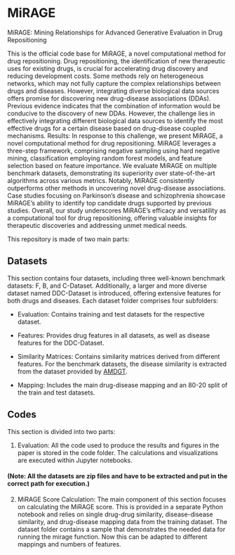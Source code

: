 # MiRAGE

MiRAGE: Mining Relationships for Advanced Generative Evaluation in Drug Repositioning

This is the official code base for MiRAGE, a novel computational method for drug repositioning.
Drug repositioning, the identification of new therapeutic uses for existing drugs, is crucial for accelerating drug
discovery and reducing development costs. Some methods rely on heterogeneous networks, which may not fully capture
the complex relationships between drugs and diseases. However, integrating diverse biological data sources offers promise
for discovering new drug-disease associations (DDAs). Previous evidence indicates that the combination of information
would be conducive to the discovery of new DDAs. However, the challenge lies in effectively integrating different biological
data sources to identify the most effective drugs for a certain disease based on drug-disease coupled mechanisms.
Results: In response to this challenge, we present MiRAGE, a novel computational method for drug repositioning.
MiRAGE leverages a three-step framework, comprising negative sampling using hard negative mining, classification
employing random forest models, and feature selection based on feature importance. We evaluate MiRAGE on multiple
benchmark datasets, demonstrating its superiority over state-of-the-art algorithms across various metrics. Notably,
MiRAGE consistently outperforms other methods in uncovering novel drug-disease associations. Case studies focusing on
Parkinson’s disease and schizophrenia showcase MiRAGE’s ability to identify top candidate drugs supported by previous
studies. Overall, our study underscores MiRAGE’s efficacy and versatility as a computational tool for drug repositioning,
offering valuable insights for therapeutic discoveries and addressing unmet medical needs.

This repository is made of two main parts:

## Datasets

This section contains four datasets, including three well-known benchmark datasets: F, B, and C-Dataset. Additionally, a larger and more diverse dataset named DDC-Dataset is introduced, offering extensive features for both drugs and diseases. Each dataset folder comprises four subfolders:

- Evaluation: Contains training and test datasets for the respective dataset.

- Features: Provides drug features in all datasets, as well as disease features for the DDC-Dataset.

- Similarity Matrices: Contains similarity matrices derived from different features. For the benchmark datasets, the disease similarity is extracted from the dataset provided by [AMDGT](https://github.com/JK-Liu7/AMDGT/tree/main).

- Mapping: Includes the main drug-disease mapping and an 80-20 split of the train and test datasets.

## Codes

This section is divided into two parts:

1. Evaluation: All the code used to produce the results and figures in the paper is stored in the code folder. The calculations and visualizations are executed within Jupyter notebooks.
#### (Note: All the datasets are zip files and have to be extracted and put in the correct path for execution.)

2. MiRAGE Score Calculation: The main component of this section focuses on calculating the MiRAGE score. This is provided in a separate Python notebook and relies on single drug-drug similarity, disease-disease similarity, and drug-disease mapping data from the training dataset. The dataset folder contains a sample that demonstrates the needed data for running the mirage function. Now this can be adapted to different mappings and numbers of features.

